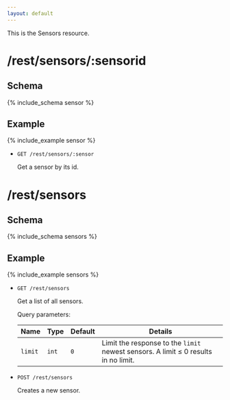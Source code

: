 ```yaml
---
layout: default
---
```


This is the Sensors resource.

# /rest/sensors/:sensorid

## Schema
{% include_schema sensor %}
## Example
{% include_example sensor %}

* `GET /rest/sensors/:sensor`

    Get a sensor by its id.

	
# /rest/sensors	

## Schema
{% include_schema sensors %}
## Example
{% include_example sensors %}
	
*   `GET /rest/sensors`

    Get a list of all sensors. 

    Query parameters:

    | Name    | Type  | Default | Details
    |---------|-------|---------|--------
    | `limit` | `int` | `0`     | Limit the response to the `limit` newest sensors. A limit &le; 0 results in no limit.

*   `POST /rest/sensors`

    Creates a new sensor.
